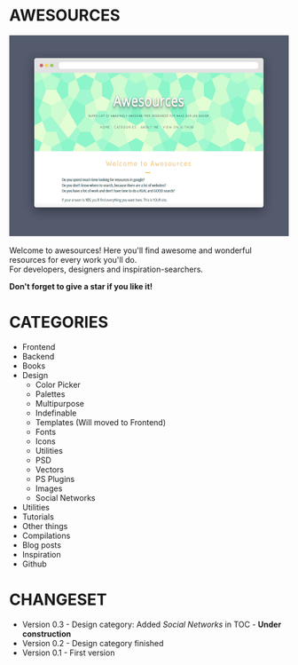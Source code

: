 AWESOURCES
=======================
<a href ="https://matsumurae.github.io/awesources/"><img src="https://github.com/matsumurae/awesources/blob/gh-pages/img/awesources.jpg?raw=true" alt="awesources"></a>

Welcome to awesources! Here you'll find awesome and wonderful resources for every work you'll do.<br/>
For developers, designers and inspiration-searchers.

**Don't forget to give a star if you like it!**

# CATEGORIES
* Frontend
* Backend
* Books
* Design
  * Color Picker
  * Palettes
  * Multipurpose
  * Indefinable
  * Templates (Will moved to Frontend)
  * Fonts
  * Icons
  * Utilities
  * PSD
  * Vectors
  * PS Plugins
  * Images
  * Social Networks
* Utilities
* Tutorials
* Other things
* Compilations
* Blog posts
* Inspiration
* Github

# CHANGESET
* Version 0.3 - Design category: Added *Social Networks* in TOC - **Under construction**
* Version 0.2 - Design category finished
* Version 0.1 - First version
